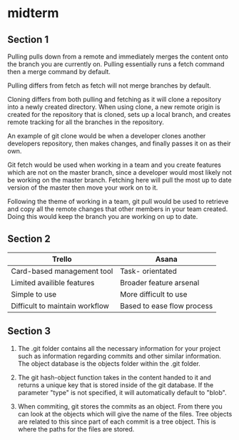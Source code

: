 # midterm

## Section 1

Pulling pulls down from a remote and immediately merges the content onto the branch you are currently on. Pulling essentially runs a fetch command then a merge command by default. 

Pulling differs from fetch as fetch will not merge branches by default. 

Cloning differs from both pulling and fetching as it will clone a repository into a newly created directory. When using clone, a new remote origin is created for the repository that is cloned, sets up a local branch, and creates remote tracking for all the branches in the repository.

An example of git clone would be when a developer clones another developers repository, then makes changes, and finally passes it on as their own.

Git fetch would be used when working in a team and you create features which are not on the master branch, since a developer would most likely not be working on the master branch. Fetching here will pull the most up to date version of the master then move your work on to it.

Following the theme of working in a team, git pull would be used to retrieve and copy all the remote changes that other members in your team created. Doing this would keep the branch you are working on up to date.


## Section 2 

| Trello                    | Asana                        |
|------------------------------|---------------------------|
|Card-based management tool    | Task- orientated          |
|Limited availible features    | Broader feature arsenal   |
|Simple to use                 | More difficult to use     |
|Difficult to maintain workflow| Based to ease flow process|


## Section 3

1. The .git folder contains all the necessary information for your project such as information regarding commits and other similar information.
The object database is the objects folder within the .git folder. 

2. The git hash-object function takes in the content handed to it and returns a unique key that is stored inside of the git database. If the parameter "type" is not specified, it will automatically default to "blob".

3. When commiting, git stores the commits as an object. From there you can look at the objects which will give the name of the files. Tree objects are related to this since part of each commit is a tree object. This is where the paths for the files are stored. 